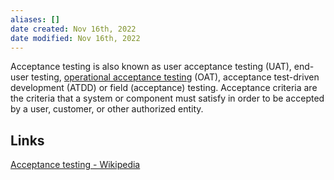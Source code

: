 ```yaml
---
aliases: []
date created: Nov 16th, 2022
date modified: Nov 16th, 2022
---
```

Acceptance testing is also known as user acceptance testing (UAT), end-user testing, [operational acceptance testing](https://en.wikipedia.org/wiki/Operational_acceptance_testing "Operational acceptance testing") (OAT), acceptance test-driven development (ATDD) or field (acceptance) testing. Acceptance criteria are the criteria that a system or component must satisfy in order to be accepted by a user, customer, or other authorized entity.

## Links
[Acceptance testing - Wikipedia](https://en.wikipedia.org/wiki/Acceptance_testing)
